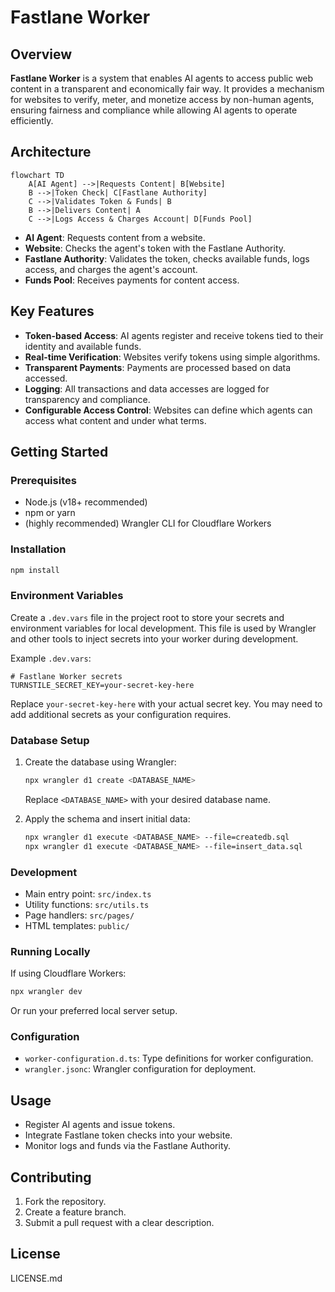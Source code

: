 # Fastlane Worker

## Overview

**Fastlane Worker** is a system that enables AI agents to access public web content in a transparent and economically fair way. It provides a mechanism for websites to verify, meter, and monetize access by non-human agents, ensuring fairness and compliance while allowing AI agents to operate efficiently.

## Architecture

```mermaid
flowchart TD
    A[AI Agent] -->|Requests Content| B[Website]
    B -->|Token Check| C[Fastlane Authority]
    C -->|Validates Token & Funds| B
    B -->|Delivers Content| A
    C -->|Logs Access & Charges Account| D[Funds Pool]
```

- **AI Agent**: Requests content from a website.
- **Website**: Checks the agent's token with the Fastlane Authority.
- **Fastlane Authority**: Validates the token, checks available funds, logs access, and charges the agent's account.
- **Funds Pool**: Receives payments for content access.

## Key Features

- **Token-based Access**: AI agents register and receive tokens tied to their identity and available funds.
- **Real-time Verification**: Websites verify tokens using simple algorithms.
- **Transparent Payments**: Payments are processed based on data accessed.
- **Logging**: All transactions and data accesses are logged for transparency and compliance.
- **Configurable Access Control**: Websites can define which agents can access what content and under what terms.

## Getting Started

### Prerequisites

- Node.js (v18+ recommended)
- npm or yarn
- (highly recommended) Wrangler CLI for Cloudflare Workers

### Installation

```sh
npm install
```

### Environment Variables

Create a `.dev.vars` file in the project root to store your secrets and environment variables for local development. This file is used by Wrangler and other tools to inject secrets into your worker during development.

Example `.dev.vars`:

```
# Fastlane Worker secrets
TURNSTILE_SECRET_KEY=your-secret-key-here
```

Replace `your-secret-key-here` with your actual secret key. You may need to add additional secrets as your configuration requires.

### Database Setup

1. Create the database using Wrangler:

   ```sh
   npx wrangler d1 create <DATABASE_NAME>
   ```

   Replace `<DATABASE_NAME>` with your desired database name.

2. Apply the schema and insert initial data:
   ```sh
   npx wrangler d1 execute <DATABASE_NAME> --file=createdb.sql
   npx wrangler d1 execute <DATABASE_NAME> --file=insert_data.sql
   ```

### Development

- Main entry point: `src/index.ts`
- Utility functions: `src/utils.ts`
- Page handlers: `src/pages/`
- HTML templates: `public/`

### Running Locally

If using Cloudflare Workers:

```sh
npx wrangler dev
```

Or run your preferred local server setup.

### Configuration

- `worker-configuration.d.ts`: Type definitions for worker configuration.
- `wrangler.jsonc`: Wrangler configuration for deployment.

## Usage

- Register AI agents and issue tokens.
- Integrate Fastlane token checks into your website.
- Monitor logs and funds via the Fastlane Authority.

## Contributing

1. Fork the repository.
2. Create a feature branch.
3. Submit a pull request with a clear description.

## License

LICENSE.md
